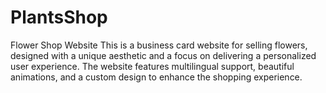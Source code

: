 # PlantsShop
Flower Shop Website This is a business card website for selling flowers, designed with a unique aesthetic and a focus on delivering a personalized user experience. The website features multilingual support, beautiful animations, and a custom design to enhance the shopping experience.
